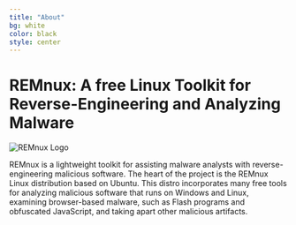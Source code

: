 ```yaml
---
title: "About"
bg: white
color: black
style: center
---
```


# REMnux: A free Linux Toolkit for Reverse-Engineering and Analyzing Malware

![REMnux Logo](img/REMnux-logo.jpg)

REMnux is a lightweight toolkit for assisting malware analysts with reverse-engineering malicious software. The heart of the project is the REMnux Linux distribution based on Ubuntu. This distro incorporates many free tools for analyzing malicious software that runs on Windows and Linux, examining browser-based malware, such as Flash programs and obfuscated JavaScript, and taking apart other malicious artifacts. 